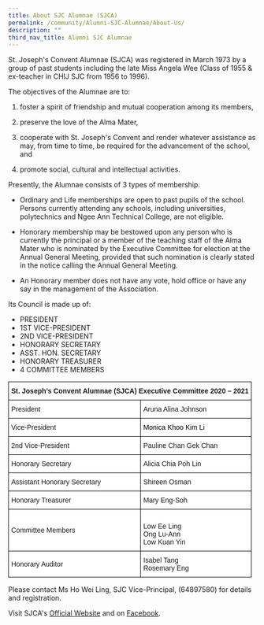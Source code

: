 ```yaml
---
title: About SJC Alumnae (SJCA)
permalink: /community/Alumni-SJC-Alumnae/About-Us/
description: ""
third_nav_title: Alumni SJC Alumnae
---
```


St. Joseph's Convent Alumnae (SJCA) was registered in March 1973 by a group of past students including the late Miss Angela Wee (Class of 1955 & ex-teacher in CHIJ SJC from 1956 to 1996).

The objectives of the Alumnae are to:

  

1) foster a spirit of friendship and mutual cooperation among its members,

2) preserve the love of the Alma Mater,

3) cooperate with St. Joseph's Convent and render whatever assistance as may, from time to time, be required for the advancement of the school, and 

4) promote social, cultural and intellectual activities.

Presently, the Alumnae consists of 3 types of membership.

*   Ordinary and Life memberships are open to past pupils of the school. Persons currently attending any schools, including universities, polytechnics and Ngee Ann Technical College, are not eligible.

  

*   Honorary membership may be bestowed upon any person who is currently the principal or a member of the teaching staff of the Alma Mater who is nominated by the Executive Committee for election at the Annual General Meeting, provided that such nomination is clearly stated in the notice calling the Annual General Meeting.

  

*   An Honorary member does not have any vote, hold office or have any say in the management of the Association.

Its Council is made up of:

  

*   PRESIDENT
*   1ST VICE-PRESIDENT
*   2ND VICE-PRESIDENT
*   HONORARY SECRETARY
*   ASST. HON. SECRETARY
*   HONORARY TREASURER
*   4 COMMITTEE MEMBERS

  

<style type="text/css">
.tg  {border-collapse:collapse;border-spacing:0;}
.tg td{border-color:black;border-style:solid;border-width:1px;font-family:Arial, sans-serif;font-size:14px;
  overflow:hidden;padding:10px 5px;word-break:normal;}
.tg th{border-color:black;border-style:solid;border-width:1px;font-family:Arial, sans-serif;font-size:14px;
  font-weight:normal;overflow:hidden;padding:10px 5px;word-break:normal;}
.tg .tg-dgl5{background-color:#FFF;font-weight:bold;text-align:left;vertical-align:top}
.tg .tg-zr06{background-color:#FFF;text-align:left;vertical-align:middle}
.tg .tg-ktyi{background-color:#FFF;text-align:left;vertical-align:top}
</style>
<table class="tg">
<thead>
  <tr>
    <th class="tg-dgl5" colspan="2">St. Joseph’s Convent Alumnae (SJCA) Executive Committee 2020 – 2021<br></th>
  </tr>
</thead>
<tbody>
  <tr>
    <td class="tg-zr06">President<br></td>
    <td class="tg-zr06">Aruna Alina Johnson<br></td>
  </tr>
  <tr>
    <td class="tg-zr06">Vice-President<br></td>
    <td class="tg-ktyi"><span style="font-weight:normal;color:#000">Monica Khoo Kim Li</span><br></td>
  </tr>
  <tr>
    <td class="tg-zr06">2nd Vice-President<br></td>
    <td class="tg-zr06">Pauline Chan Gek Chan<br></td>
  </tr>
  <tr>
    <td class="tg-zr06">Honorary Secretary<br></td>
    <td class="tg-zr06">Alicia Chia Poh Lin<br></td>
  </tr>
  <tr>
    <td class="tg-zr06">Assistant Honorary Secretary<br></td>
    <td class="tg-zr06">Shireen Osman<br></td>
  </tr>
  <tr>
    <td class="tg-zr06">Honorary Treasurer<br></td>
    <td class="tg-zr06">Mary Eng-Soh</td>
  </tr>
  <tr>
    <td class="tg-zr06">Committee Members<br></td>
    <td class="tg-ktyi"><br><span style="background-color:initial">Low Ee Ling</span><br><span style="background-color:initial">Ong Lu-Ann</span>                    <br><span style="background-color:initial">Low Kuan Yin</span><br></td>
  </tr>
  <tr>
    <td class="tg-zr06">Honorary Auditor </td>
    <td class="tg-ktyi"><span style="background-color:initial">Isabel Tang</span><br><span style="background-color:initial">Rosemary Eng </span></td>
  </tr>
</tbody>
</table>
  

Please contact Ms Ho Wei Ling, SJC Vice-Principal, (64897580) for details and registration.  

  

Visit SJCA's [Official Website](https://sjcalumnae.wordpress.com/) and on [Facebook](https://www.facebook.com/SJCAlumnae).
